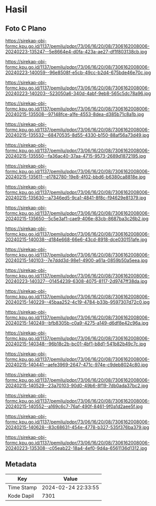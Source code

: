 # Hasil

## Foto C Plano

https://sirekap-obj-formc.kpu.go.id/1137/pemilu/pdpr/73/06/16/20/08/7306162008006-20240223-135247--5e8664e4-d0fa-423a-ae27-df1f803138cb.jpg

https://sirekap-obj-formc.kpu.go.id/1137/pemilu/pdpr/73/06/16/20/08/7306162008006-20240223-140059--96e8508f-e5cb-49cc-b2d4-675bde46e70c.jpg

https://sirekap-obj-formc.kpu.go.id/1137/pemilu/pdpr/73/06/16/20/08/7306162008006-20240223-140203--523050a6-340d-4abf-9eb8-565c5dc78a96.jpg

https://sirekap-obj-formc.kpu.go.id/1137/pemilu/pdpr/73/06/16/20/08/7306162008006-20240215-135508--97148fce-a1fe-4553-8dea-d385b71c8a1b.jpg

https://sirekap-obj-formc.kpu.go.id/1137/pemilu/pdpr/73/06/16/20/08/7306162008006-20240215-135532--68470535-8d55-4330-b150-88af56a73d49.jpg

https://sirekap-obj-formc.kpu.go.id/1137/pemilu/pdpr/73/06/16/20/08/7306162008006-20240215-135550--fa36ac40-37aa-4715-9573-2689d1872195.jpg

https://sirekap-obj-formc.kpu.go.id/1137/pemilu/pdpr/73/06/16/20/08/7306162008006-20240215-135611--e1782780-19e8-4f02-bbd6-b6380ca8818e.jpg

https://sirekap-obj-formc.kpu.go.id/1137/pemilu/pdpr/73/06/16/20/08/7306162008006-20240215-135630--a7346ed5-9ca1-4841-8f8c-f94629e81379.jpg

https://sirekap-obj-formc.kpu.go.id/1137/pemilu/pdpr/73/06/16/20/08/7306162008006-20240215-135650--5c5e3af1-cae9-406e-83cb-8687ba3c26b2.jpg

https://sirekap-obj-formc.kpu.go.id/1137/pemilu/pdpr/73/06/16/20/08/7306162008006-20240215-140038--d184e668-66e6-43cd-8918-dce030151afe.jpg

https://sirekap-obj-formc.kpu.go.id/1137/pemilu/pdpr/73/06/16/20/08/7306162008006-20240215-140103--7e7ddd3d-98e1-4900-a61a-0859b50a5eea.jpg

https://sirekap-obj-formc.kpu.go.id/1137/pemilu/pdpr/73/06/16/20/08/7306162008006-20240223-140327--01454239-6308-4075-8117-2d9747ff38da.jpg

https://sirekap-obj-formc.kpu.go.id/1137/pemilu/pdpr/73/06/16/20/08/7306162008006-20240215-140229--45baa252-4c19-4784-b33b-9597307d72c0.jpg

https://sirekap-obj-formc.kpu.go.id/1137/pemilu/pdpr/73/06/16/20/08/7306162008006-20240215-140249--bfb8305b-c0a9-4275-a149-d6df8e42c96a.jpg

https://sirekap-obj-formc.kpu.go.id/1137/pemilu/pdpr/73/06/16/20/08/7306162008006-20240215-140348--96b18c2b-bc01-4bf1-b8d1-541b82b49c7c.jpg

https://sirekap-obj-formc.kpu.go.id/1137/pemilu/pdpr/73/06/16/20/08/7306162008006-20240215-140441--aefe3969-2647-471c-974e-c9deb8024c80.jpg

https://sirekap-obj-formc.kpu.go.id/1137/pemilu/pdpr/73/06/16/20/08/7306162008006-20240215-140529--23a70103-90d0-49b6-8f19-7db0ada37bc2.jpg

https://sirekap-obj-formc.kpu.go.id/1137/pemilu/pdpr/73/06/16/20/08/7306162008006-20240215-140552--a169c6c7-76af-490f-8461-9f0a1d2aee5f.jpg

https://sirekap-obj-formc.kpu.go.id/1137/pemilu/pdpr/73/06/16/20/08/7306162008006-20240215-140628--83c68631-454e-4778-b327-535f376ba379.jpg

https://sirekap-obj-formc.kpu.go.id/1137/pemilu/pdpr/73/06/16/20/08/7306162008006-20240223-135308--c05eab22-18a4-4ef0-9d4a-6561136d1312.jpg


## Metadata

| Key        | Value               |
| ---------- | ------------------- |
| Time Stamp | 2024-02-24 22:33:55 |
| Kode Dapil | 7301                |



